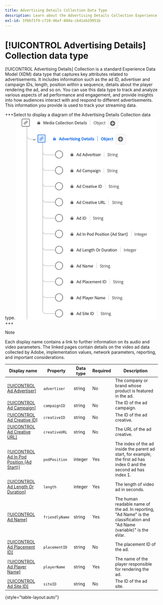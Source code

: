 ```yaml
---
title: Advertising Details Collection Data Type
description: Learn about the Advertising Details Collection Experience Data Model (XDM) data type.
exl-id: 3f6bf1f9-c728-46af-804a-cb41eb29951b
---
```

# [!UICONTROL Advertising Details] Collection data type

[!UICONTROL Advertising Details] Collection is a standard Experience Data Model (XDM) data type that captures key attributes related to advertisements. It includes information such as the ad ID, advertiser and campaign IDs, length, position within a sequence, details about the player rendering the ad, and so on. You can use this data type to track and analyze various aspects of ad performance and engagement, and provide insights into how audiences interact with and respond to different advertisements. This information you provide is used to track your streaming data.

+++Select to display a diagram of the Advertising Details Collection data type.
![A diagram of the Advertising Details Collection data type.](../images/data-types/advertising-details-collection.png)
+++

>[!NOTE]
>
>Each display name contains a link to further information on its audio and video parameters. The linked pages contain details on the video ad data collected by Adobe, implementation values, network parameters, reporting, and important considerations. 

| Display name                                                                                                                                                    | Property        | Data type | Required | Description                                                                                                        |
|-----------------------------------------------------------------------------------------------------------------------------------------------------------------|-----------------|-----------|----------|-----------------------------------------------------------------------------------------------------------------------|
| [[!UICONTROL Ad Advertiser]](https://experienceleague.adobe.com/docs/media-analytics/using/implementation/variables/ad-parameters.html#advertiser)              | `advertiser`  | string    |   No     | The company or brand whose product is featured in the ad.                                             | 
| [[!UICONTROL Ad Campaign]](https://experienceleague.adobe.com/docs/media-analytics/using/implementation/variables/ad-parameters.html#campaign-id)                | `campaignID`  | string    |   No     | The ID of the ad campaign.                                                                         |
| [[!UICONTROL Ad Creative ID]](https://experienceleague.adobe.com/docs/media-analytics/using/implementation/variables/ad-parameters.html#creative-id)             | `creativeID`  | string    |   No     | The ID of the ad creative.                                                                         |
| [[!UICONTROL Ad Creative URL]](https://experienceleague.adobe.com/docs/media-analytics/using/implementation/variables/ad-parameters.html#creative-url)            | `creativeURL` | string    |   No     | The URL of the ad creative.                                                                       |
| [[!UICONTROL Ad In Pod Position (Ad Start)]](https://experienceleague.adobe.com/docs/media-analytics/using/implementation/variables/ad-parameters.html#ad-start) | `podPosition` | integer|  Yes     | The index of the ad inside the parent ad start, for example, the first ad has index 0 and the second ad has index 1. |
| [[!UICONTROL Ad Length Or Duration]](https://experienceleague.adobe.com/docs/media-analytics/using/implementation/variables/ad-parameters.html#ad-length)      | `length`      | integer   |  Yes     | The length of video ad in seconds.                                                                 |
| [[!UICONTROL Ad Name]](https://experienceleague.adobe.com/docs/media-analytics/using/implementation/variables/ad-parameters.html#ad-name)                   | `friendlyName`| string    |   Yes    | The human readable name of the ad. In reporting, "Ad Name" is the classification and "Ad Name (variable)" is the eVar. |
| [[!UICONTROL Ad Placement ID]](https://experienceleague.adobe.com/docs/media-analytics/using/implementation/variables/ad-parameters.html#placement-id)            | `placementID` | string    |   No     | The placement ID of the ad.                                                                        |
| [[!UICONTROL Ad Player Name]](https://experienceleague.adobe.com/docs/media-analytics/using/implementation/variables/ad-parameters.html#ad-player-name)             | `playerName`  | string    |  Yes     | The name of the player responsible for rendering the ad.                                       |
| [[!UICONTROL Ad Site ID]](https://experienceleague.adobe.com/docs/media-analytics/using/implementation/variables/ad-parameters.html#site-id)                 | `siteID`      | string    |   No     | The ID of the ad site.                                                                             |

{style="table-layout:auto"}
